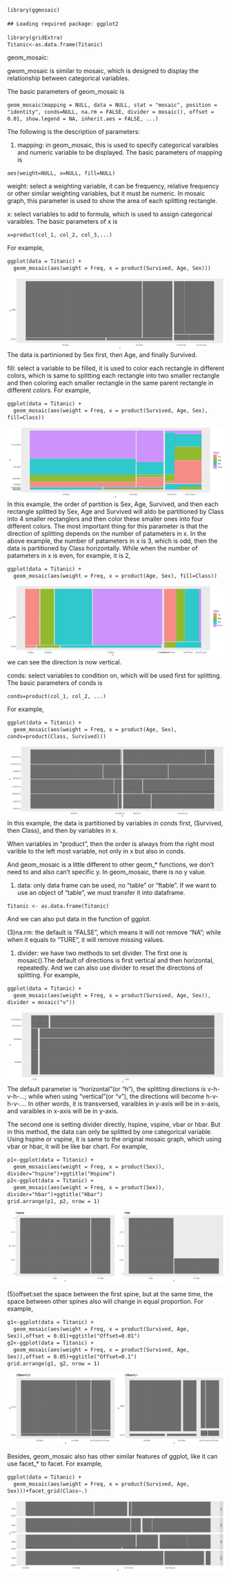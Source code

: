     library(ggmosaic)

    ## Loading required package: ggplot2

    library(gridExtra)
    Titanic<-as.data.frame(Titanic)

geom\_mosaic:

gwom\_mosaic is similar to mosaic, which is designed to display the
relationship between categorical variables.

The basic parameters of geom\_mosaic is

    geom_mosaic(mapping = NULL, data = NULL, stat = "mosaic", position = "identity", conds=NULL, na.rm = FALSE, divider = mosaic(), offset = 0.01, show.legend = NA, inherit.aes = FALSE, ...)

The following is the description of parameters:

1.  mapping: in geom\_mosaic, this is used to specify categorical
    varaibles and numeric variable to be displayed. The basic parameters
    of mapping is

<!-- -->

    aes(weight=NULL, x=NULL, fill=NULL)

weight: select a weighting variable, it can be frequency, relative
frequency or other similar weighting variables, but it must be numeric.
In mosaic graph, this parameter is used to show the area of each
splitting rectangle.

x: select variables to add to formula, which is used to assign
categorical varaibles. The basic parameters of x is

    x=product(col_1, col_2, col_3,...)

For example,

    ggplot(data = Titanic) +
      geom_mosaic(aes(weight = Freq, x = product(Survived, Age, Sex)))

![](geom_mosaic_files/figure-markdown_strict/unnamed-chunk-5-1.png) The
data is partinioned by Sex first, then Age, and finally Survived.

fill: select a variable to be filled, it is used to color each rectangle
in different colors, which is same to splitting each rectangle into two
smaller rectangle and then coloring each smaller rectangle in the same
parent rectangle in different colors. For example,

    ggplot(data = Titanic) +
      geom_mosaic(aes(weight = Freq, x = product(Survived, Age, Sex), fill=Class))

![](geom_mosaic_files/figure-markdown_strict/unnamed-chunk-6-1.png) In
this example, the order of partition is Sex, Age, Survived, and then
each rectangle splitted by Sex, Age and Survived will aldo be
partitioned by Class into 4 smaller rectanglers and then color these
smaller ones into four different colors. The most important thing for
this parameter is that the direction of splitting depends on the number
of patameters in x. In the above example, the number of patameters in x
is 3, which is odd, then the data is partitioned by Class horizontally.
While when the number of patameters in x is even, for example, it is 2,

    ggplot(data = Titanic) +
      geom_mosaic(aes(weight = Freq, x = product(Age, Sex), fill=Class))

![](geom_mosaic_files/figure-markdown_strict/unnamed-chunk-7-1.png) we
can see the direction is now vertical.

conds: select variables to condition on, which will be used first for
splitting. The basic parameters of conds is

    conds=product(col_1, col_2, ...)

For example,

    ggplot(data = Titanic) +
      geom_mosaic(aes(weight = Freq, x = product(Age, Sex), conds=product(Class, Survived)))

![](geom_mosaic_files/figure-markdown_strict/unnamed-chunk-9-1.png) In
this example, the data is partitioned by variables in conds first,
(Survived, then Class), and then by variables in x.

When variables in “product”, then the order is always from the right
most varible to the left most variable, not only in x but also in conds.

And geom\_mosaic is a little different to other geom\_\* functions, we
don’t need to and also can’t specific y. In geom\_mosaic, there is no y
value.

1.  data: only data frame can be used, no “table” or “ftable”. If we
    want to use an object of “table”, we must transfer it into
    dataframe.

<!-- -->

    Titanic <- as.data.frame(Titanic)

And we can also put data in the function of ggplot.

(3)na.rm: the default is “FALSE”, which means it will not remove “NA”;
while when it equals to “TURE”, it will remove missing values.

1.  divider: we have two methods to set divider. The first one is
    mosaic().The default of directions is first vertical and then
    horizontal, repeatedly. And we can also use divider to reset the
    directions of splitting. For example,

<!-- -->

    ggplot(data = Titanic) +
      geom_mosaic(aes(weight = Freq, x = product(Survived, Age, Sex)), divider = mosaic("v"))

![](geom_mosaic_files/figure-markdown_strict/unnamed-chunk-11-1.png) The
default parameter is “horizontal”(or “h”), the splitting directions is
v-h-v-h-…; while when using “vertical”(or “v”), the directions will
become h-v-h-v-…. In other words, it is transversed, varaibles in y-axis
will be in x-axis, and varaibles in x-axis will be in y-axis.

The second one is setting divider directly, hspine, vspine, vbar or
hbar. But in this method, the data can only be splitted by one
categorical variable. Using hspine or vspine, it is same to the original
mosaic graph, which using vbar or hbar, it will be like bar chart. For
example,

    p1<-ggplot(data = Titanic) +
      geom_mosaic(aes(weight = Freq, x = product(Sex)), divider="hspine")+ggtitle("Hspine")
    p2<-ggplot(data = Titanic) +
      geom_mosaic(aes(weight = Freq, x = product(Sex)), divider="hbar")+ggtitle("Hbar")
    grid.arrange(p1, p2, nrow = 1)

![](geom_mosaic_files/figure-markdown_strict/unnamed-chunk-12-1.png)

(5)offset:set the space between the first spine, but at the same time,
the space between other spines also will change in equal proportion. For
example,

    g1<-ggplot(data = Titanic) +
      geom_mosaic(aes(weight = Freq, x = product(Survived, Age, Sex)),offset = 0.01)+ggtitle("Offset=0.01")
    g2<-ggplot(data = Titanic) +
      geom_mosaic(aes(weight = Freq, x = product(Survived, Age, Sex)),offset = 0.05)+ggtitle("Offset=0.1")
    grid.arrange(g1, g2, nrow = 1)

![](geom_mosaic_files/figure-markdown_strict/unnamed-chunk-13-1.png)

Besides, geom\_mosaic also has other similar features of ggplot, like it
can use facet\_\* to facet. For example,

    ggplot(data = Titanic) +
      geom_mosaic(aes(weight = Freq, x = product(Survived, Age, Sex)))+facet_grid(Class~.)

![](geom_mosaic_files/figure-markdown_strict/unnamed-chunk-14-1.png)
